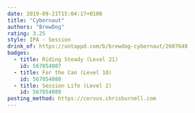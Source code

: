 ```yaml
---
date: 2019-09-21T15:04:17+0100
title: "Cybernaut"
authors: "BrewDog"
rating: 3.25
style: IPA - Session
drink_of: https://untappd.com/b/brewdog-cybernaut/2607648
badges:
  - title: Riding Steady (Level 21)
    id: 567854087
  - title: For the Can (Level 10)
    id: 567854088
  - title: Session Life (Level 2)
    id: 567854089
posting_method: https://corvus.chrisburnell.com
---
```

